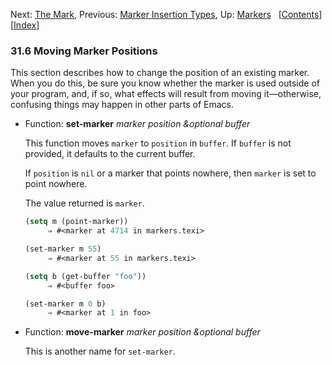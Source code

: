 

Next: [The Mark](The-Mark.html), Previous: [Marker Insertion Types](Marker-Insertion-Types.html), Up: [Markers](Markers.html)   \[[Contents](index.html#SEC_Contents "Table of contents")]\[[Index](Index.html "Index")]

### 31.6 Moving Marker Positions

This section describes how to change the position of an existing marker. When you do this, be sure you know whether the marker is used outside of your program, and, if so, what effects will result from moving it—otherwise, confusing things may happen in other parts of Emacs.

*   Function: **set-marker** *marker position \&optional buffer*

    This function moves `marker` to `position` in `buffer`. If `buffer` is not provided, it defaults to the current buffer.

    If `position` is `nil` or a marker that points nowhere, then `marker` is set to point nowhere.

    The value returned is `marker`.

    ```lisp
    (setq m (point-marker))
         ⇒ #<marker at 4714 in markers.texi>
    ```

    ```lisp
    (set-marker m 55)
         ⇒ #<marker at 55 in markers.texi>
    ```

    ```lisp
    (setq b (get-buffer "foo"))
         ⇒ #<buffer foo>
    ```

    ```lisp
    (set-marker m 0 b)
         ⇒ #<marker at 1 in foo>
    ```

<!---->

*   Function: **move-marker** *marker position \&optional buffer*

    This is another name for `set-marker`.
